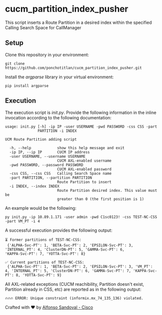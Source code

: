 # cucm_partition_index_pusher
This script inserts a Route Partition in a desired index within the specified Calling Search Space for CallManager

## Setup

Clone this repository in your environment:
```
git clone https://github.com/ponchotitlan/cucm_partition_index_pusher.git
```

Install the *argparse* library in your virtual environment:
```
pip install argparse
```

## Execution

The execution script is *init.py*. Provide the following information in the inline invocation according to the following documentation:
```
usage: init.py [-h] -ip IP -user USERNAME -pwd PASSWORD -css CSS -part
               PARTITION -i INDEX

UCM Route Partition adding script

  -h, --help            show this help message and exit
  -ip IP, --ip IP       CUCM IP address
  -user USERNAME, --username USERNAME
                        CUCM AXL-enabled username
  -pwd PASSWORD, --password PASSWORD
                        CUCM AXL-enabled password
  -css CSS, --css CSS   Calling Search Space name
  -part PARTITION, --partition PARTITION
                        Route Partition to insert
  -i INDEX, --index INDEX
                        Route Partition desired index. This value must be
                        greater than 0 (the first position is 1)
```

An example would be the following:
```
py init.py -ip 10.89.1.171 -user admin -pwd C1sc0123! -css TEST-NC-CSS -part VM_PT -i 4
```

A successful execution provides the following output:
```
⏳ Former partitions of TEST-NC-CSS: 
 {'ALPHA-Svc-PT': 1, 'BETA-Svc-PT': 2, 'EPSILON-Svc-PT': 3, 'INTERNAL_PT': 4, 'ClusterDN-PT': 5, 'GAMMA-Svc-PT': 6, 
'KAPPA-Svc-PT': 7, 'YOTTA-Svc-PT': 8}

✅ Current partitions of TEST-NC-CSS: 
 {'ALPHA-Svc-PT': 1, 'BETA-Svc-PT': 2, 'EPSILON-Svc-PT': 3, 'VM_PT': 4, 'INTERNAL_PT': 5, 'ClusterDN-PT': 6, 'GAMMA-Svc-PT': 7, 'KAPPA-Svc-PT': 8, 'YOTTA-Svc-PT': 9}
```

All AXL-related exceptions (CUCM reachibility, Partition doesn't exist, Partition already in CSS, etc) are reported as in the following output:
```
🔥🔥🔥 ERROR: Unique constraint (informix.mx_74_135_136) violated.
```

Crafted with :heart: by [Alfonso Sandoval - Cisco](https://linkedin.com/in/asandovalros)